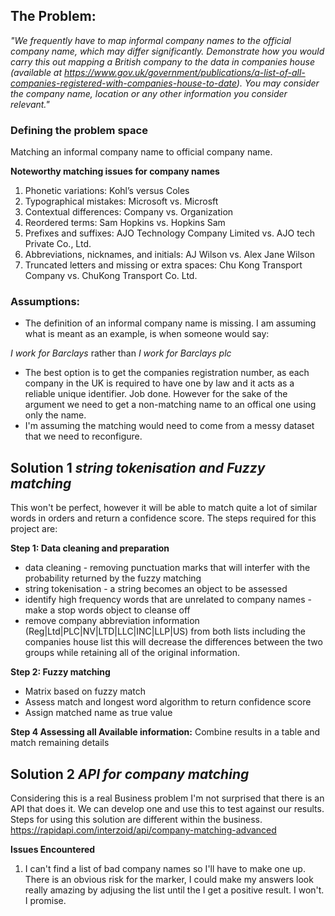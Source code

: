 ## The Problem:
_"We frequently have to map informal company names to the official company name, which may differ significantly.
Demonstrate how you would carry this out mapping a British company to the data in companies house (available at https://www.gov.uk/government/publications/a-list-of-all-companies-registered-with-companies-house-to-date). You may consider the company name, location or any other information you consider relevant."_


### Defining the problem space  

Matching an informal company name to official company name. 

__Noteworthy matching issues for company names__
1. Phonetic variations: Kohl’s versus Coles
2. Typographical mistakes: Microsoft vs. Microsft
3. Contextual differences: Company vs. Organization
4. Reordered terms: Sam Hopkins vs. Hopkins Sam
5. Prefixes and suffixes: AJO Technology Company Limited vs. AJO tech Private Co., Ltd.
6. Abbreviations, nicknames, and initials: AJ Wilson vs. Alex Jane Wilson
9. Truncated letters and missing or extra spaces: Chu Kong Transport Company vs. ChuKong Transport Co. Ltd.


### Assumptions:
- The definition of an informal company name is missing. I am assuming what is meant as an example, is when someone would say:

_I work for Barclays_ rather than _I work for Barclays plc_

- The best option is to get the companies registration number, as each company in the UK is required to have one by law and it acts as a reliable unique identifier. Job done. However for the sake of the argument we need to get a non-matching name to an offical one using only the name. 
- I'm assuming the matching would need to come from a messy dataset that we need to reconfigure. 


## Solution 1 _string tokenisation and Fuzzy matching_
This won't be perfect, however it will be able to match quite a lot of similar words in orders and return a confidence score. The steps required for this project are: 

__Step 1: Data cleaning and preparation__ 
- data cleaning - removing punctuation marks that will interfer with the probability returned by the fuzzy matching
- string tokenisation - a string becomes an object to be assessed
- identify high frequency words that are unrelated to company names - make a stop words object to cleanse off
- remove company abbreviation information (Reg|Ltd|PLC|NV|LTD|LLC|INC|LLP|US) from both lists including the companies house list this will decrease the differences between the two groups while retaining all of the original information. 

__Step 2: Fuzzy matching__
- Matrix based on fuzzy match
- Assess match and longest word algorithm to return confidence score
- Assign matched name as true value

__Step 4 Assessing all Available information:__
Combine results in a table and match remaining details

## Solution 2 _API for company matching_
Considering this is a real Business problem I'm not surprised that there is an API that does it. We can develop one and use this to test against our results. Steps for using this solution are different within the business.
https://rapidapi.com/interzoid/api/company-matching-advanced

__Issues Encountered__ 
1. I can't find a list of bad company names so I'll have to make one up. There is an obvious risk for the marker, I could make my answers look really amazing by adjusing the list until the I get a positive result. I won't. I promise. 
